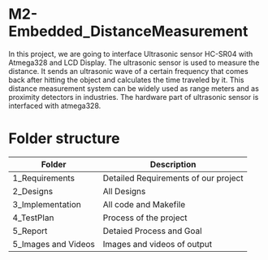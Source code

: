 # M2-Embedded_DistanceMeasurement

In this project, we are going to interface Ultrasonic sensor HC-SR04 with Atmega328 and LCD Display. The ultrasonic sensor is used to measure the distance. It sends an ultrasonic wave of a certain frequency that comes back after hitting the object and calculates the time traveled by it. This distance measurement system can be widely used as range meters and as proximity detectors in industries. The hardware part of ultrasonic sensor is interfaced with atmega328.
# Folder structure

| Folder | 	Description |
| -- | ------------ |
| 1_Requirements |	Detailed Requirements of our project |
| 2_Designs |	All Designs |
|3_Implementation |	All code and Makefile |
| 4_TestPlan |	Process of the project |
| 5_Report |	Detaied Process and Goal |
| 5_Images and Videos |	Images and videos of output |

